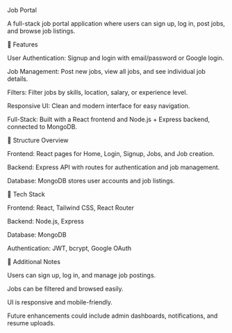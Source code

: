 Job Portal

A full-stack job portal application where users can sign up, log in, post jobs, and browse job listings.

🚀 Features

User Authentication: Signup and login with email/password or Google login.

Job Management: Post new jobs, view all jobs, and see individual job details.

Filters: Filter jobs by skills, location, salary, or experience level.

Responsive UI: Clean and modern interface for easy navigation.

Full-Stack: Built with a React frontend and Node.js + Express backend, connected to MongoDB.

📂 Structure Overview

Frontend: React pages for Home, Login, Signup, Jobs, and Job creation.

Backend: Express API with routes for authentication and job management.

Database: MongoDB stores user accounts and job listings.

🎨 Tech Stack

Frontend: React, Tailwind CSS, React Router

Backend: Node.js, Express

Database: MongoDB

Authentication: JWT, bcrypt, Google OAuth

📌 Additional Notes

Users can sign up, log in, and manage job postings.

Jobs can be filtered and browsed easily.

UI is responsive and mobile-friendly.

Future enhancements could include admin dashboards, notifications, and resume uploads.
